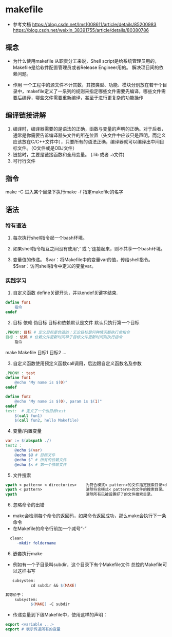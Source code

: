 # makefile
- 参考文档 
https://blog.csdn.net/lms1008611/article/details/85200983
https://blog.csdn.net/weixin_38391755/article/details/80380786

## 概念
- 为什么使用makefile
从职责分工来说，Shell script是给系统管理员用的，Makefile是给软件配置管理员或者Release Engineer用的。
解决项目间的依赖问题。

- 作用
一个工程中的源文件不计其数，其按类型、功能、模块分别放在若干个目录中，makefile定义了一系列的规则来指定哪些文件需要先编译，哪些文件需要后编译，哪些文件需要重新编译，甚至于进行更复杂的功能操作

##  编译链接讲解
 1. 编译时，编译器需要的是语法的正确，函数与变量的声明的正确。对于后者，通常是你需要告诉编译器头文件的所在位置（头文件中应该只是声明，而定义应该放在C/C++文件中），只要所有的语法正确，编译器就可以编译出中间目标文件。（O文件或是OBJ文件）
 2. 链接时，主要是链接函数和全局变量。 (.lib  或者 .a文件)
 3. 可行行文件
## 指令
make 
-C 进入某个目录下执行make 
-f 指定makefile的名字

## 语法 
### 特有语法
1. 每次执行shell指令起一个bash环境。
2. 如果shell指令相互之间没有使用';' 或 ';\'连接起来，则不共享一个bash环境。

3. 变量值的传递。
$var：将Makefile中的变量var的值，传给shell指令。
$$var：访问shell指令中定义的变量var。
### 实践学习
1. 自定义函数 define关键开头，并以endef关键字结束.
```makefile
define fun1
	指令
endef
```

2. 目标 依赖 伪目标
目标和依赖默认是文件
默认只执行第一个目标
```makefile
.PHONY: 目标 # 定义目标是伪造的：无论目标是何种情况都执行命指令
目标 : 依赖 # 依赖文件更新时间早于目标文件更新时间则执行指令
    指令
```
make Makefile 目标1 目标2 ...

3. 自定义函数使用预定义函数call调用，后边跟自定义函数名及参数
```makefile
.PHONY : test  
define fun1
	@echo "My name is $(0)"
endef

define fun2
	@echo "My name is $(0), param is $(1)"
endef
test:  # 定义了一个伪目标test
	$(call fun1)
	$(call fun2, hello Makefile)
```
4. 变量/内置变量
```makefile
var := $(abspath ./)
test2 :
	@echo $(var)
    @echo $@ # 目标文件
    @echo $^ # 所有的依赖文件
    @echo $< # 第一个依赖文件
```

5. 文件搜索
```makefile
vpath < pattern> < directories>    为符合模式< pattern>的文件指定搜索目录<directories>。
vpath < pattern>                   清除符合模式< pattern>的文件的搜索目录。
vpath                              清除所有已被设置好了的文件搜索目录。
```
6. 忽略命令的出错
- make会检测每个命令的返回码，如果命令返回成功，那么make会执行下一条命令
- 在Makefile的命令行前加一个减号“-”
```makefile
  clean:
     -mkdir foldername
```

6. 嵌套执行make
- 例如有一个子目录叫subdir，这个目录下有个Makefile文件
总控的Makefile可以这样书写
```makefile
   subsystem:
           cd subdir && $(MAKE)

其等价于：
    subsystem:
           $(MAKE) -C subdir
```
- 传递变量到下级Makefile中，使用这样的声明：
```makefile
export <variable ...>
export # 表示传递所有的变量
```